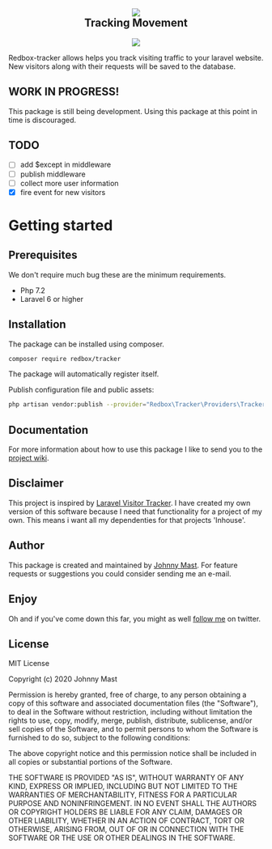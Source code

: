 <h2 align="center">
<img src="https://user-images.githubusercontent.com/121194/82691564-6b57da80-9c5e-11ea-87ec-639ad2255e8a.png"><br />
Tracking Movement
</h2>


<p align="center">
<a href="https://github.com/johnnymast/redbox-tracker/actions?query=workflow%3APhpcs"><img src="https://github.com/johnnymast/redbox-tracker/workflows/Phpcs/badge.svg" /></a>
</p>

Redbox-tracker allows helps you track visiting traffic to your laravel website. New visitors along with their requests will be saved to the database. 

## WORK IN PROGRESS!

This package is still being development. Using this package at this point in time is discouraged.



## TODO

- [ ] add $except in middleware
- [ ] publish middleware
- [ ] collect more user information
- [x] fire event for new visitors

# Getting started

## Prerequisites

We don't require much bug these are the minimum requirements. 

- Php 7.2
- Laravel 6 or higher

## Installation  

The package can be installed using composer.

```bash
composer require redbox/tracker
```

The package will automatically register itself.

Publish configuration file and public assets:

```bash
php artisan vendor:publish --provider="Redbox\Tracker\Providers\TrackerServiceProvider"
```


## Documentation

For more information about how to use this package I like to send you to the [project wiki](https://github.com/johnnymast/redbox-tracker/wiki).

## Disclaimer

This project is inspired by [Laravel Visitor Tracker](https://github.com/voerro/laravel-visitor-tracker). I have created my own version of this software because I need that functionality for a project of my own. This means i want all my dependenties for that
projects 'Inhouse'.


## Author

This package is created and maintained by [Johnny Mast](mailto:mastjohnny@gmail.com). For feature requests or suggestions you could consider sending me an e-mail.

## Enjoy

Oh and if you've come down this far, you might as well [follow me](https://twitter.com/mastjohnny) on twitter.
 

## License

MIT License

Copyright (c) 2020 Johnny Mast

Permission is hereby granted, free of charge, to any person obtaining a copy of this software and associated documentation files (the "Software"), to deal in the Software without restriction, including without limitation the rights to use, copy, modify, merge, publish, distribute, sublicense, and/or sell copies of the Software, and to permit persons to whom the Software is furnished to do so, subject to the following conditions:

The above copyright notice and this permission notice shall be included in all copies or substantial portions of the Software.

THE SOFTWARE IS PROVIDED "AS IS", WITHOUT WARRANTY OF ANY KIND, EXPRESS OR IMPLIED, INCLUDING BUT NOT LIMITED TO THE WARRANTIES OF MERCHANTABILITY, FITNESS FOR A PARTICULAR PURPOSE AND NONINFRINGEMENT. IN NO EVENT SHALL THE AUTHORS OR COPYRIGHT HOLDERS BE LIABLE FOR ANY CLAIM, DAMAGES OR OTHER LIABILITY, WHETHER IN AN ACTION OF CONTRACT, TORT OR OTHERWISE, ARISING FROM, OUT OF OR IN CONNECTION WITH THE SOFTWARE OR THE USE OR OTHER DEALINGS IN THE SOFTWARE.

  
  
